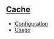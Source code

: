 ## [Cache](/documentation/cache/index)
- [Configuration](/documentation/cache/config)
- [Usage](/documentation/cache/usage)